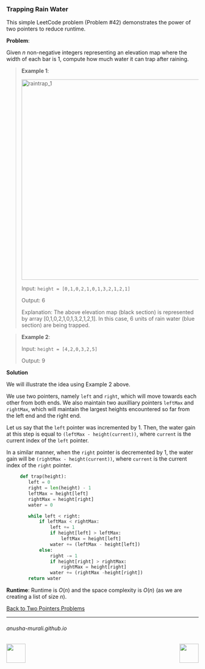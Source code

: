 ### Trapping Rain Water

This simple LeetCode problem (Problem #42) demonstrates the power of two pointers to reduce runtime.

**Problem**: 

Given $n$ non-negative integers representing an elevation map where the width of each bar is 1, 
compute how much water it can trap after raining.

> **Example 1**:
>
> <img width="525" alt="raintrap_1" src="https://github.com/user-attachments/assets/dd747ea6-52d1-4963-9246-dbf0de95c9aa" />
> 
>
> Input: `height = [0,1,0,2,1,0,1,3,2,1,2,1]`
> 
> Output: 6
> 
> Explanation: The above elevation map (black section) is represented by array [0,1,0,2,1,0,1,3,2,1,2,1].
> In this case, 6 units of rain water (blue section) are being trapped.

> **Example 2**:
>
> Input: `height = [4,2,0,3,2,5]`
>
> Output: 9

**Solution**

We will illustrate the idea using Example 2 above.

We use two pointers, namely `left` and `right`, which will move towards each other from both ends. We also maintain two auxilliary pointers `leftMax` and `rightMax`, which will maintain the largest heights encountered so far from the left end and the right end.

Let us say that the `left` pointer was incremented by 1. Then, the water gain at this step is equal to `(leftMax - height(current))`, where `current` is the current index of the `left` pointer.

In a similar manner, when the `right` pointer is decremented by 1, the water gain will be `(rightMax - height(current))`, where `current` is the current index of the `right` pointer.

```python
     def trap(height):
        left = 0
        right = len(height) - 1
        leftMax = height[left]
        rightMax = height[right]
        water = 0

        while left < right:
            if leftMax < rightMax:
                left += 1
                if height[left] > leftMax:
                    leftMax = height[left]
                water += (leftMax - height[left])
            else:
                right -= 1
                if height[right] > rightMax:
                    rightMax = height[right]
                water += (rightMax -height[right])
        return water
```



**Runtime**: Runtime is $O(n)$ and the space complexity is $O(n)$ (as we are creating a list of size $n$).

[Back to Two Pointers Problems](./problems.md)

* * *
###### anusha-murali.github.io

<img src="https://github.com/anusha-murali/anusha-murali.github.io/assets/111596338/639243aa-2857-4595-a65a-7852762bb002" width="50" height="50" align="left">

[<img src="https://github.com/user-attachments/assets/989cfb30-4fb8-40f8-a812-8a054869aa32" width="50" height="50" align="right">](../index.md)
